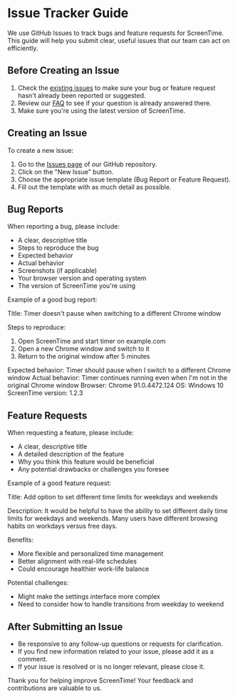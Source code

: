 # Issue Tracker Guide

We use GitHub Issues to track bugs and feature requests for ScreenTime. This guide will help you submit clear, useful issues that our team can act on efficiently.

## Before Creating an Issue

1. Check the [existing issues](https://github.com/yourusername/screentime/issues) to make sure your bug or feature request hasn't already been reported or suggested.
2. Review our [FAQ](FAQ.md) to see if your question is already answered there.
3. Make sure you're using the latest version of ScreenTime.

## Creating an Issue

To create a new issue:

1. Go to the [Issues page](https://github.com/yourusername/screentime/issues) of our GitHub repository.
2. Click on the "New Issue" button.
3. Choose the appropriate issue template (Bug Report or Feature Request).
4. Fill out the template with as much detail as possible.

## Bug Reports

When reporting a bug, please include:

- A clear, descriptive title
- Steps to reproduce the bug
- Expected behavior
- Actual behavior
- Screenshots (if applicable)
- Your browser version and operating system
- The version of ScreenTime you're using

Example of a good bug report:

Title: Timer doesn't pause when switching to a different Chrome window

Steps to reproduce:

1. Open ScreenTime and start timer on example.com
2. Open a new Chrome window and switch to it
3. Return to the original window after 5 minutes

Expected behavior: Timer should pause when I switch to a different Chrome window
Actual behavior: Timer continues running even when I'm not in the original Chrome window
Browser: Chrome 91.0.4472.124
OS: Windows 10
ScreenTime version: 1.2.3

## Feature Requests

When requesting a feature, please include:

- A clear, descriptive title
- A detailed description of the feature
- Why you think this feature would be beneficial
- Any potential drawbacks or challenges you foresee

Example of a good feature request:

Title: Add option to set different time limits for weekdays and weekends

Description: It would be helpful to have the ability to set different daily time limits for weekdays and weekends. Many users have different browsing habits on workdays versus free days.

Benefits:

- More flexible and personalized time management
- Better alignment with real-life schedules
- Could encourage healthier work-life balance

Potential challenges:

- Might make the settings interface more complex
- Need to consider how to handle transitions from weekday to weekend

## After Submitting an Issue

- Be responsive to any follow-up questions or requests for clarification.
- If you find new information related to your issue, please add it as a comment.
- If your issue is resolved or is no longer relevant, please close it.

Thank you for helping improve ScreenTime! Your feedback and contributions are valuable to us.
